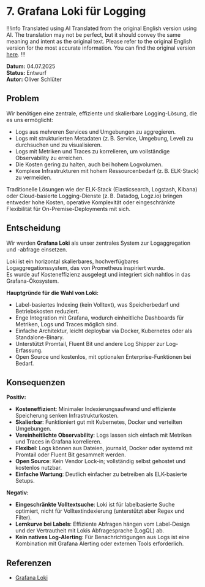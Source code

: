 # 7. Grafana Loki für Logging

!!!info Translated using AI
Translated from the original English version using AI.
The translation may not be perfect, but it should convey the same meaning and intent as the original text.
Please refer to the original English version for the most accurate information.
You can find the original version [here](../english/adr-007.md).
!!!

**Datum:** 04.07.2025  
**Status:** Entwurf  
**Autor:** Oliver Schlüter

## Problem

Wir benötigen eine zentrale, effiziente und skalierbare Logging-Lösung, die es uns ermöglicht:

- Logs aus mehreren Services und Umgebungen zu aggregieren.
- Logs mit strukturierten Metadaten (z. B. Service, Umgebung, Level) zu durchsuchen und zu visualisieren.
- Logs mit Metriken und Traces zu korrelieren, um vollständige Observability zu erreichen.
- Die Kosten gering zu halten, auch bei hohem Logvolumen.
- Komplexe Infrastrukturen mit hohem Ressourcenbedarf (z. B. ELK-Stack) zu vermeiden.

Traditionelle Lösungen wie der ELK-Stack (Elasticsearch, Logstash, Kibana) oder Cloud-basierte Logging-Dienste (z. B. Datadog, Logz.io) bringen entweder hohe Kosten, operative Komplexität oder eingeschränkte Flexibilität für On-Premise-Deployments mit sich.

## Entscheidung

Wir werden **Grafana Loki** als unser zentrales System zur Logaggregation und -abfrage einsetzen.

Loki ist ein horizontal skalierbares, hochverfügbares Logaggregationssystem, das von Prometheus inspiriert wurde.  
Es wurde auf Kosteneffizienz ausgelegt und integriert sich nahtlos in das Grafana-Ökosystem.

**Hauptgründe für die Wahl von Loki:**

- Label-basiertes Indexing (kein Volltext), was Speicherbedarf und Betriebskosten reduziert.
- Enge Integration mit Grafana, wodurch einheitliche Dashboards für Metriken, Logs und Traces möglich sind.
- Einfache Architektur, leicht deploybar via Docker, Kubernetes oder als Standalone-Binary.
- Unterstützt Promtail, Fluent Bit und andere Log Shipper zur Log-Erfassung.
- Open Source und kostenlos, mit optionalen Enterprise-Funktionen bei Bedarf.

## Konsequenzen

**Positiv:**

- **Kosteneffizient**: Minimaler Indexierungsaufwand und effiziente Speicherung senken Infrastrukturkosten.
- **Skalierbar**: Funktioniert gut mit Kubernetes, Docker und verteilten Umgebungen.
- **Vereinheitlichte Observability**: Logs lassen sich einfach mit Metriken und Traces in Grafana korrelieren.
- **Flexibel**: Logs können aus Dateien, journald, Docker oder systemd mit Promtail oder Fluent Bit gesammelt werden.
- **Open Source**: Kein Vendor Lock-in; vollständig selbst gehostet und kostenlos nutzbar.
- **Einfache Wartung**: Deutlich einfacher zu betreiben als ELK-basierte Setups.

**Negativ:**

- **Eingeschränkte Volltextsuche**: Loki ist für labelbasierte Suche optimiert, nicht für Volltextindexierung (unterstützt aber Regex und Filter).
- **Lernkurve bei Labels**: Effiziente Abfragen hängen vom Label-Design und der Vertrautheit mit Lokis Abfragesprache (LogQL) ab.
- **Kein natives Log-Alerting**: Für Benachrichtigungen aus Logs ist eine Kombination mit Grafana Alerting oder externen Tools erforderlich.

## Referenzen

- [Grafana Loki](https://grafana.com/oss/loki/)